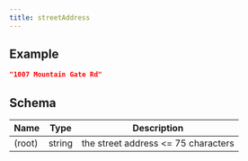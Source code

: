 ```yaml
---
title: streetAddress
---
```

## Example



```json
"1007 Mountain Gate Rd"
```

## Schema

| Name | Type | Description |
|---|---|---|
| (root) | string | the street address <= 75 characters |


